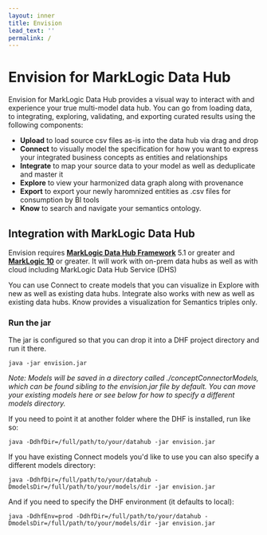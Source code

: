 ```yaml
---
layout: inner
title: Envision
lead_text: ''
permalink: /
---
```


# Envision for MarkLogic Data Hub
<p>Envision for MarkLogic Data Hub provides a visual way to interact with and experience your true multi-model data hub.  You can go from loading data, to integrating, exploring, validating, and exporting curated results using the following components:  </p>

* **Upload** to load source csv files as-is into the data hub via drag and drop
* **Connect** to visually model the specification for how you want to express your integrated business concepts as entities and relationships
* **Integrate** to map your source data to your model as well as deduplicate and master it
* **Explore** to view your harmonized data graph along with provenance
* **Export** to export your newly haromnized entities as .csv files for consumption by BI tools
*  **Know** to search and navigate your semantics ontology.

## Integration with MarkLogic Data Hub
Envision requires **[MarkLogic Data Hub Framework](https://github.com/marklogic/marklogic-data-hub/releases)** 5.1 or greater and **[MarkLogic 10](https://developer.marklogic.com/products/marklogic-server/10.0)** or greater. It will work with on-prem data hubs as well as with cloud including MarkLogic Data Hub Service (DHS)

You can use Connect to create models that you can visualize in Explore with new as well as existing data hubs. Integrate also works with new as well as existing data hubs.  Know provides a visualization for Semantics triples only.
<br>
### Run the jar

The jar is configured so that you can drop it into a DHF project directory and run it there.

`java -jar envision.jar`

_Note: Models will be saved in a directory called ./conceptConnectorModels, which can be found sibling to the envision.jar file by default. You can move your existing models here or see below for how to specify a different models directory._

If you need to point it at another folder where the DHF is installed, run like so:

`java -DdhfDir=/full/path/to/your/datahub -jar envision.jar`

If you have existing Connect models you'd like to use you can also specify a different models directory:

`java -DdhfDir=/full/path/to/your/datahub -DmodelsDir=/full/path/to/your/models/dir -jar envision.jar`

And if you need to specify the DHF environment (it defaults to local):

`java -DdhfEnv=prod -DdhfDir=/full/path/to/your/datahub -DmodelsDir=/full/path/to/your/models/dir -jar envision.jar`
